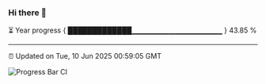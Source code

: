 ### Hi there 👋

⏳ Year progress { █████████████▁▁▁▁▁▁▁▁▁▁▁▁▁▁▁▁▁ } 43.85 %

---

⏰ Updated on Tue, 10 Jun 2025 00:59:05 GMT

![Progress Bar CI](https://github.com/Shyam-Makwana/GitHub-Actions-Demo/workflows/Progress%20Bar%20CI/badge.svg)
